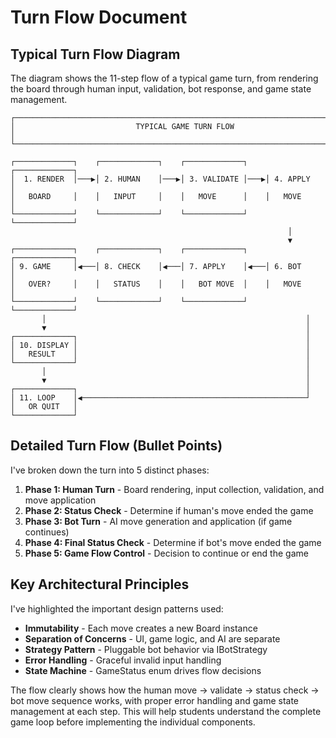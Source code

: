# Turn Flow Document

## **Typical Turn Flow Diagram**
The diagram shows the 11-step flow of a typical game turn, from rendering the board through human input, validation, bot response, and game state management.

```
┌─────────────────────────────────────────────────────────────────────────────┐
│                           TYPICAL GAME TURN FLOW                            │
└─────────────────────────────────────────────────────────────────────────────┘

┌─────────────┐    ┌─────────────┐    ┌─────────────┐    ┌─────────────┐
│  1. RENDER  │───▶│ 2. HUMAN    │───▶│ 3. VALIDATE │───▶│ 4. APPLY    │
│   BOARD     │    │   INPUT     │    │   MOVE      │    │   MOVE      │
└─────────────┘    └─────────────┘    └─────────────┘    └─────────────┘
                                                              │
                                                              ▼
┌─────────────┐    ┌─────────────┐    ┌─────────────┐    ┌─────────────┐
│ 9. GAME     │◀───│ 8. CHECK    │◀───│ 7. APPLY    │◀───│ 6. BOT      │
│   OVER?     │    │   STATUS    │    │   BOT MOVE  │    │   MOVE      │
└─────────────┘    └─────────────┘    └─────────────┘    └─────────────┘
       │                                                          │
       ▼                                                          │
┌─────────────┐                                                   │
│ 10. DISPLAY │                                                   │
│   RESULT    │                                                   │
└─────────────┘                                                   │
       │                                                          │
       ▼                                                          │
┌─────────────┐                                                   │
│ 11. LOOP    │◀──────────────────────────────────────────────────┘
│   OR QUIT   │
└─────────────┘
```

## **Detailed Turn Flow (Bullet Points)**
I've broken down the turn into 5 distinct phases:

1. **Phase 1: Human Turn** - Board rendering, input collection, validation, and move application
2. **Phase 2: Status Check** - Determine if human's move ended the game
3. **Phase 3: Bot Turn** - AI move generation and application (if game continues)
4. **Phase 4: Final Status Check** - Determine if bot's move ended the game
5. **Phase 5: Game Flow Control** - Decision to continue or end the game

## **Key Architectural Principles**
I've highlighted the important design patterns used:
- **Immutability** - Each move creates a new Board instance
- **Separation of Concerns** - UI, game logic, and AI are separate
- **Strategy Pattern** - Pluggable bot behavior via IBotStrategy
- **Error Handling** - Graceful invalid input handling
- **State Machine** - GameStatus enum drives flow decisions

The flow clearly shows how the human move → validate → status check → bot move sequence works, with proper error handling and game state management at each step. This will help students understand the complete game loop before implementing the individual components.